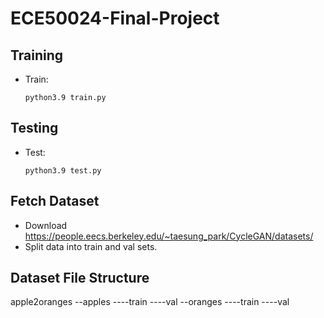 # ECE50024-Final-Project

## Training
- Train:
  ```
  python3.9 train.py
  ```
## Testing
- Test:
  ```
  python3.9 test.py
  ```
## Fetch Dataset
- Download https://people.eecs.berkeley.edu/~taesung_park/CycleGAN/datasets/
- Split data into train and val sets.

## Dataset File Structure
apple2oranges
--apples
----train
----val
--oranges
----train
----val
